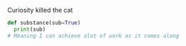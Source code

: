 Curiosity killed the cat

```python
def substance(sub=True)
  print(sub)
# Meaning I can achieve alot of work as it comes along
```

